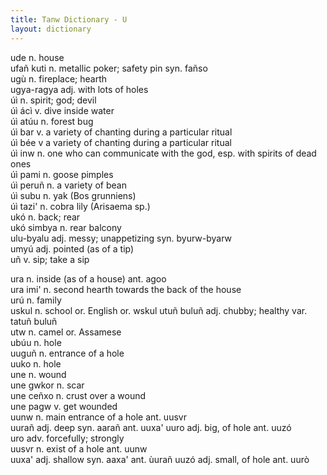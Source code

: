 ```yaml
---
title: Tanw Dictionary - U
layout: dictionary
---
```


ude	n.	house			
ufañ kuti	n.	metallic poker; safety pin	syn.	fañso	
ugù	n.	fireplace; hearth			
ugya-ragya	adj.	with lots of holes			
úì	n.	spirit; god; devil			
úì  ácì	v.	dive inside water			
úì atúu	n.	forest bug			
úì bar	v.	a variety of chanting during a particular ritual			
úì bée	v	a variety of chanting during a particular ritual			
úì inw	n.	one who can communicate with the god, esp. with spirits of dead ones			
úì pami	n.	goose pimples			
úì peruñ	n.	a variety of bean			
úì subu	n.	yak (Bos grunniens)			
úì tazi'	n.	cobra lily (Arisaema sp.)			
ukó	n.	back; rear			
ukó simbya	n.	rear balcony			
ulu-byalu	adj.	messy; unappetizing	syn.	byurw-byarw		
umyú	adj.	pointed (as of a tip)				
uñ	v.	sip; take a sip				
						
ura	n.	inside (as of a house)	ant.	agoo		
ura imi'	n.	second hearth towards the back of the house				
urú	n.	family				
uskul	n.	school	or.	English	or.	wskul
utuñ buluñ	adj.	chubby; healthy	var.	tatuñ buluñ		
utw	n.	camel	or.	Assamese		
ubúu	n.	hole				
uuguñ	n.	entrance of a hole				
uuko	n.	hole				
une	n.	wound				
une gwkor	n.	scar				
une ceñxo	n.	crust over a wound				
une pagw	v.	get wounded				
uunw	n.	main entrance of a hole	ant.	uusvr		
uurañ	adj.	deep	syn.	aarañ	ant.	uuxa'
uuro	adj.	big, of hole	ant.	uuzó		
uro	adv.	forcefully; strongly				
uusvr	n.	exist of a hole	ant.	uunw		
uuxa'	adj.	shallow	syn.	aaxa'	ant.	ùurañ
uuzó	adj.	small, of hole	ant.	uurò		
